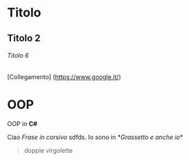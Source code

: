 # Titolo
## Titolo 2

###### Titolo 6

[Collegamento] (https://www.google.it/)

# OOP 


OOP in **C#**

Ciao *Frase in corsivo* sdfds.
Io sono in \**Grassetto e anche io**

> doppie virgolette
